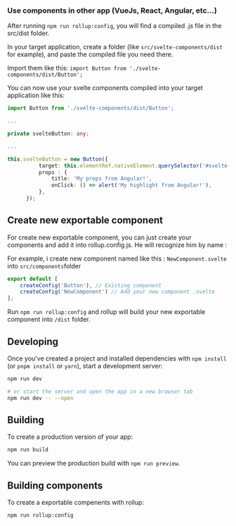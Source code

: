 ### Use components in other app (VueJs, React, Angular, etc...)

After running `npm run rollup:config`, you will find a compiled .js file in the src/dist folder.

In your target application, create a folder (like `src/svelte-components/dist` for example), and paste the compiled file you need there.

Import them like this: `import Button from './svelte-components/dist/Button';`

You can now use your svelte components compiled into your target application like this:

```ts
import Button from './svelte-components/dist/Button';

...

private svelteButton: any;

...

this.svelteButton = new Button({
          target: this.elementRef.nativeElement.querySelector('#svelte-button-container'),
          props : {
              title: 'My props from Angular!',
              onClick: () => alert('My highlight from Angular!'),
          },
      });
```

## Create new exportable component
For create new exportable component, you can just create your components and add it into rollup.config.js. He will recognize him by name :

For example, i create new component named like this : `NewComponent.svelte` into `src/components`folder

```js
export default [
    createConfig('Button'), // Existing component
    createConfig('NewComponent') // Add your new component .svelte
];
```

Run `npm run rollup:config` and rollup will build your new exportable component into `/dist` folder.

## Developing

Once you've created a project and installed dependencies with `npm install` (or `pnpm install` or `yarn`), start a development server:

```bash
npm run dev

# or start the server and open the app in a new browser tab
npm run dev -- --open
```

## Building

To create a production version of your app:

```bash
npm run build
```

You can preview the production build with `npm run preview`.

## Building components


To create a exportable compenents with rollup:

```bash
npm run rollup:config
```
